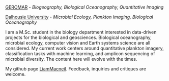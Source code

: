 # 

[GEROMAR](https://www.geomar.de/) - *Biogeography, Biological Oceanography, Quantitative Imaging*

[Dalhousie University](https://www.dal.ca) - *Microbial Ecology, Plankton Imaging, Biological Oceanography*

I am a M.Sc. student in the biology department interested in data-driven projects for the biological and geosciences. Biological oceanography, microbial ecology, computer vision and Earth systems science are all considered. My current work centers around quantitative plankton imagery, classification tasks with machine learning, and amplicon sequencing of microbial diversity. The content here will evolve with the times.

My github page [LiamMacneil](https://github.com/LiamMacNeil). Feedback, inquiries and critiques are welcome.

